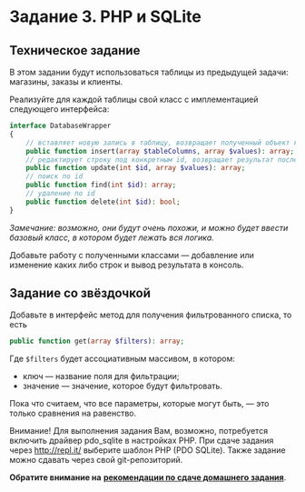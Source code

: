 # Задание 3. PHP и SQLite

## Техническое задание
В этом задании будут использоваться таблицы из предыдущей задачи: магазины, заказы и клиенты.

Реализуйте для каждой таблицы свой класс с имплементацией следующего интерфейса:
```php
interface DatabaseWrapper
{
    // вставляет новую запись в таблицу, возвращает полученный объект как массив
    public function insert(array $tableColumns, array $values): array;
    // редактирует строку под конкретным id, возвращает результат после изменения
    public function update(int $id, array $values): array;
    // поиск по id
    public function find(int $id): array;
    // удаление по id
    public function delete(int $id): bool;
}
```

*Замечание: возможно, они будут очень похожи, и можно будет ввести базовый класс, в котором будет лежать вся логика.*

Добавьте работу с полученными классами — добавление или изменение каких либо строк и вывод результата в консоль.

## Задание со звёздочкой
Добавьте в интерфейс метод для получения фильтрованного списка, то есть

```php
public function get(array $filters): array;
```

Где `$filters` будет ассоциативным массивом, в котором:
* ключ — название поля для фильтрации;
* значение — значение, которое будут фильтровать.

Пока что считаем, что все параметры, которые могут быть, — это только сравнения на равенство.

Внимание! Для выполнения задания Вам, возможно, потребуется включить драйвер pdo_sqlite в настройках PHP. При сдаче задания через http://repl.it/ выберите шаблон PHP (PDO SQLite).  Также задание можно сдавать через свой git-репозиторий.

**Обратите внимание на** [**рекомендации по сдаче домашнего задания**](../homework.md). 
